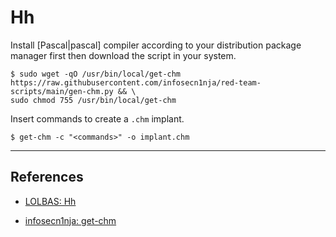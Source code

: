 # Hh

Install [Pascal|pascal] compiler according to your distribution package manager first then download the script in your system.

```
$ sudo wget -qO /usr/bin/local/get-chm https://raw.githubusercontent.com/infosecn1nja/red-team-scripts/main/gen-chm.py && \
sudo chmod 755 /usr/bin/local/get-chm
```

Insert commands to create a `.chm` implant.

```
$ get-chm -c "<commands>" -o implant.chm
```

---
## References

- [LOLBAS: Hh](https://lolbas-project.github.io/lolbas/Binaries/Hh/#execute)

- [infosecn1nja: get-chm](https://github.com/infosecn1nja/red-team-scripts/blob/main/gen-chm.py)